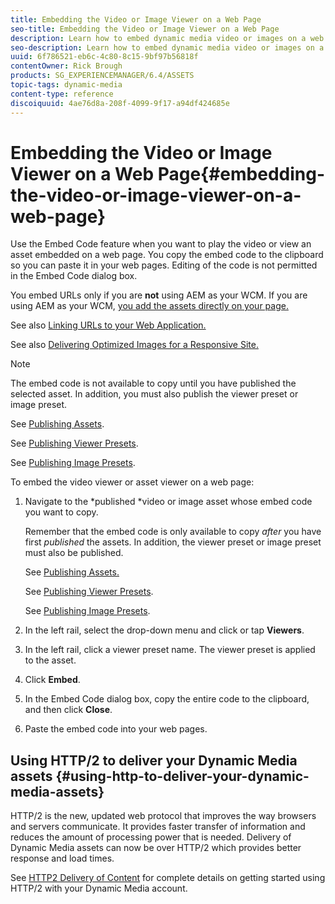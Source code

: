 ```yaml
---
title: Embedding the Video or Image Viewer on a Web Page
seo-title: Embedding the Video or Image Viewer on a Web Page
description: Learn how to embed dynamic media video or images on a web page
seo-description: Learn how to embed dynamic media video or images on a web page
uuid: 6f786521-eb6c-4c80-8c15-9bf97b56818f
contentOwner: Rick Brough
products: SG_EXPERIENCEMANAGER/6.4/ASSETS
topic-tags: dynamic-media
content-type: reference
discoiquuid: 4ae76d8a-208f-4099-9f17-a94df424685e
---
```


# Embedding the Video or Image Viewer on a Web Page{#embedding-the-video-or-image-viewer-on-a-web-page}

Use the Embed Code feature when you want to play the video or view an asset embedded on a web page. You copy the embed code to the clipboard so you can paste it in your web pages. Editing of the code is not permitted in the Embed Code dialog box.

You embed URLs only if you are **not** using AEM as your WCM. If you are using AEM as your WCM, [you add the assets directly on your page.](adding-dynamic-media-assets-to-pages.md)

See also [Linking URLs to your Web Application.](linking-urls-to-yourwebapplication.md)

See also [Delivering Optimized Images for a Responsive Site.](responsive-site.md)

>[!NOTE]
>
>The embed code is not available to copy until you have published the selected asset. In addition, you must also publish the viewer preset or image preset.
>
>See [Publishing Assets](publishing-dynamicmedia-assets.md).
>
>See [Publishing Viewer Presets](managing-viewer-presets.md#publishing-viewer-presets).
>
>See [Publishing Image Presets](managing-image-presets.md#publishing-image-presets).

To embed the video viewer or asset viewer on a web page:

1. Navigate to the *published *video or image asset whose embed code you want to copy.

   Remember that the embed code is only available to copy *after* you have first *published* the assets. In addition, the viewer preset or image preset must also be published.

   See [Publishing Assets.](publishing-dynamicmedia-assets.md)

   See [Publishing Viewer Presets](managing-viewer-presets.md#publishing-viewer-presets).

   See [Publishing Image Presets](managing-image-presets.md#publishing-image-presets).

1. In the left rail, select the drop-down menu and click or tap **Viewers**. 
1. In the left rail, click a viewer preset name. The viewer preset is applied to the asset.
1. Click **Embed**.
1. In the Embed Code dialog box, copy the entire code to the clipboard, and then click **Close**.
1. Paste the embed code into your web pages.

## Using HTTP/2 to deliver your Dynamic Media assets {#using-http-to-deliver-your-dynamic-media-assets}

HTTP/2 is the new, updated web protocol that improves the way browsers and servers communicate. It provides faster transfer of information and reduces the amount of processing power that is needed. Delivery of Dynamic Media assets can now be over HTTP/2 which provides better response and load times.

See [HTTP2 Delivery of Content](http2.md) for complete details on getting started using HTTP/2 with your Dynamic Media account.
